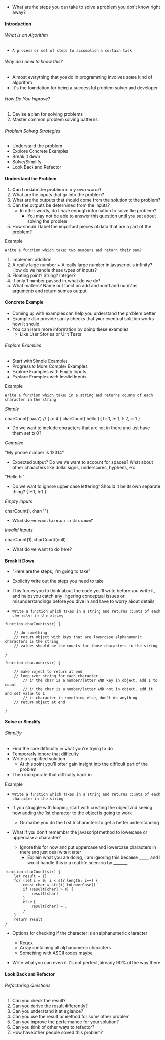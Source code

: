 - What are the steps you can take to solve a problem you don't know right away?

#### Introduction


###### What is an Algorithm

- `A process or set of steps to accomplish a certain task`

###### Why do I need to know this?

- Almost everything that you do in programming involves some kind of algorithm
- It's the foundation for being a successful problem solver and developer

###### How Do You Improve?

1. Devise a plan for solving problems
2. Master common problem solving patterns

###### Problem Solving Strategies

- Understand the problem
- Explore Concrete Examples
- Break it down
- Solve/Simplify
- Look Back and Refactor


#### Understand the Problem

1. Can I restate the problem in my own words?
2. What are the inputs that go into the problem?
3. What are the outputs that should come from the solution to the problem?
4. Can the outputs be determined from the inputs?
    * In other words, do I have enough information to solve the problem?
        - You may not be able to answer this question until you set about solving the problem
5. How should I label the important pieces of data that are a part of the problem?


Example
```
Write a function which takes two numbers and return their sum?
```

1. Implement addition
2. A really large number + A really large number in javascript is infinity? How do we handle these types of inputs?
3. Floating point? String? Integer?
4. If only 1 number passed in, what do we do?
5. What matters? Name out function add and num1 and num2 as arguments and return sum as output

#### Concrete Example

- Coming up with examples can help you understand the problem better
- Example also provide sanity checks that your eventual solution works how it should
- You can learn more information by doing these examples
    * Like User Stories or Unit Tests

###### Explore Examples

- Start with Simple Examples
- Progress to More Complex Examples
- Explore Examples with Empty Inputs
- Explore Examples with Invalid Inputs

Example

`Write a function which takes in a string and returns counts of each character in the string`

*Simple*

charCount('aaaa') // { a: 4 }
charCount('hello') { h: 1, e: 1, l: 2, o: 1 }

- Do we want to include characters that are not in there and just have them set to 0?

*Complex*

"My phone number is 12314"

- Expected output? Do we we want to account for spaces? What about other characters like dollar signs, underscores, hyphens, etc

"Hello hi"

- Do we want to ignore upper case lettering? Should it be its own separate thing? { H:1, h:1 }

*Empty Inputs*

charCount(), char("")

- What do we want to return in this case?

*Invalid Inputs*

charCount(1), charCount(null)

- What do we want to do here?

#### Break It Down

- "Here are the steps, I'm going to take"
- Explicity write out the steps you need to take
- This forces you to think about the code you'll write before you write it, and helps you catch any lingering conceptual issues or misunderstandings before you dive in and have to worry about details

- `Write a function which takes in a string and returns counts of each character in the string`

```
function charCount(str) {

    // do something
    // return object with keys that are lowercase alphanumeric characters in the string
    // values should be the counts for those characters in the string

}
```

```
function charCount(str) {

    // make object to return at end
    // loop over string for each character...
        // if the char is a number/letter AND key in object, add 1 to count
        // if the char is a number/letter AND not in object, add it and set value to 1
        // if character is something else, don't do anything
    // return object at end

}
```

#### Solve or Simplify

###### Simplify

- Find the core difficulty in what you're trying to do
- Temporarily ignore that difficulty
- Write a simplified solution
    * At this point you'll often gain insight into the difficult part of the problem
- Then incorporate that difficulty back in

Example

- `Write a function which takes in a string and returns counts of each character in the string`

- If you struggle with looping, start with creating the object and seeing how adding the 1st character to the object is going to work
    * Or maybe you do the first 5 characters to get a better understanding
- What if you don't remember the javascript method to lowercase or uppercase a character?
    * Ignore this for now and put uppercase and lowercase characters in there and just deal with it later
        - Explain what you are doing, I am ignoring this because _____ and I would handle this in a real life scenario by _______

```
function charCount(str) {
    let result = {}
    for (let i = 0; i < str.length; i++) {
        const char = str[i].toLowerCase()
        if (result[char] > 0) {
            result[char]
        }
        else {
            result[char] = 1
        }
    }
    return result
}
```

- Options for checking if the character is an alphanumeric character
    - Regex
    - Array containing all alphanumeric characters
    - Something with ASCII codes maybe

- Write what you can even if it's not perfect, already 90% of the way there

#### Look Back and Refactor

###### Refactoring Questions

1. Can you check the result?
2. Can you derive the result differently?
3. Can you understand it at a glance?
4. Can you use the result or method for some other problem
5. Can you improve the performance for your solution?
6. Can you think of other ways to refactor?
7. How have other people solved this problem?